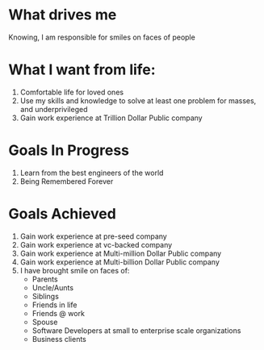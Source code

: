 # What drives me
Knowing, I am responsible for smiles on faces of people

# What I want from life:
1. Comfortable life for loved ones
2. Use my skills and knowledge to solve at least one problem for masses, and underprivileged
3. Gain work experience at Trillion Dollar Public company

# Goals In Progress
1. Learn from the best engineers of the world
2. Being Remembered Forever

# Goals Achieved 
1. Gain work experience at pre-seed company
2. Gain work experience at vc-backed company
3. Gain work experience at Multi-million Dollar Public company
4. Gain work experience at Multi-billion Dollar Public company
5. I have brought smile on faces of:
    - Parents
    - Uncle/Aunts
    - Siblings
    - Friends in life
    - Friends @ work
    - Spouse
    - Software Developers at small to enterprise scale organizations
    - Business clients